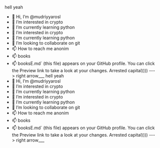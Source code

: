 hell yeah
- 👋 Hi, I’m @mudriyyarosl
- 👀 I’m interested in crypto
- 🌱 I’m currently learning python
- 👀 I’m interested in crypto
- 🌱 I’m currently learning python
- 💞️ I’m looking to collaborate on git
- 📫 How to reach me anonim
- 📫 books
- 📫 booksE.md` (this file) appears on your GitHub profile.
You can click the Preview link to take a look at your changes.
Arrested capital))))
---> right arrow___
hell yeah
- 👋 Hi, I’m @mudriyyarosl
- 👀 I’m interested in crypto
- 🌱 I’m currently learning python
- 👀 I’m interested in crypto
- 🌱 I’m currently learning python
- 💞️ I’m looking to collaborate on git
- 📫 How to reach me anonim
- 📫 books
- 📫 booksE.md` (this file) appears on your GitHub profile.
You can click the Preview link to take a look at your changes.
Arrested capital))))
---> right arrow___
